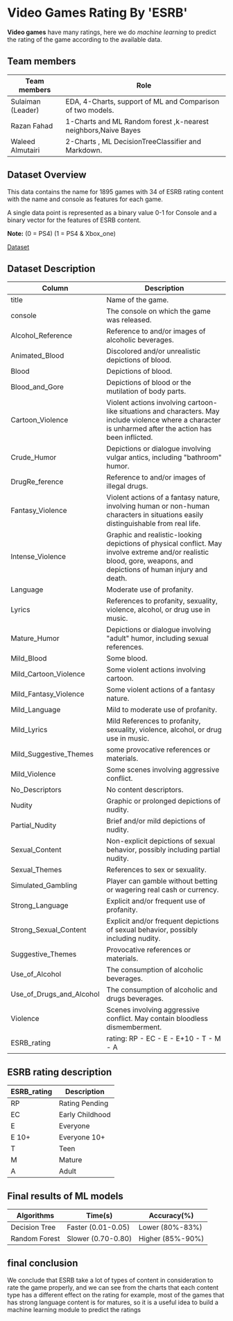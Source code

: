 # Video Games Rating By 'ESRB'

**Video games** have many ratings, here we do 
*machine learning* to predict the rating of 
the game according to the available data.


## Team members
| Team members      | Role                                                       |
|-------------------|------------------------------------------------------------|
| Sulaiman (Leader) | EDA, 4-Charts, support of ML and Comparison of two models. |
| Razan Fahad       | 1-Charts and ML Random forest ,k-nearest neighbors,Naive Bayes|
| Waleed Almutairi  | 2-Charts  , ML DecisionTreeClassifier and Markdown.        |


## Dataset Overview
This data contains the name for 1895 games with 34 of ESRB rating content 
with the name and console as features for each game.

A single data point is represented as a binary value 0-1 for 
Console and a binary vector for the features of ESRB content.

**Note:** (0 = PS4)  (1 = PS4 & Xbox_one)

[Dataset](https://www.kaggle.com/datasets/imohtn/video-games-rating-by-esrb)


## Dataset Description
| Column                   | Description                                                                                                                                                         |
|--------------------------|---------------------------------------------------------------------------------------------------------------------------------------------------------------------|
| title                    | Name of the game.                                                                                                                                                   |
| console                  | The console on which the game was released.                                                                                                                         |
| Alcohol_Reference        | Reference to and/or images of alcoholic beverages.                                                                                                                  |
| Animated_Blood           | Discolored and/or unrealistic depictions of blood.                                                                                                                  |
| Blood                    | Depictions of blood.                                                                                                                                                |
| Blood_and_Gore           | Depictions of blood or the mutilation of body parts.                                                                                                                |
| Cartoon_Violence         | Violent actions involving cartoon-like situations and characters. May include violence where a character is unharmed after the action has been inflicted.           |
| Crude_Humor              | Depictions or dialogue involving vulgar antics, including "bathroom" humor.                                                                                         |
| DrugRe_ference           | Reference to and/or images of illegal drugs.                                                                                                                        |
| Fantasy_Violence         | Violent actions of a fantasy nature, involving human or non-human characters in situations easily distinguishable from real life.                                   |
| Intense_Violence         | Graphic and realistic-looking depictions of physical conflict. May involve extreme and/or realistic blood, gore, weapons, and depictions of human injury and death. |
| Language 	               | Moderate use of profanity.                                                                                                                                          |
| Lyrics                   | References to profanity, sexuality, violence, alcohol, or drug use in music.                                                                                        |
| Mature_Humor             | Depictions or dialogue involving "adult" humor, including sexual references.                                                                                        |
| Mild_Blood               | Some blood.                                                                                                                                                         |
| Mild_Cartoon_Violence    | Some violent actions involving cartoon.                                                                                                                             |
| Mild_Fantasy_Violence    | Some violent actions of a fantasy nature.                                                                                                                           |
| Mild_Language            | Mild to moderate use of profanity.                                                                                                                                  |
| Mild_Lyrics              | Mild References to profanity, sexuality, violence, alcohol, or drug use in music.                                                                                   |
| Mild_Suggestive_Themes   | some provocative references or materials.                                                                                                                           |
| Mild_Violence            | Some scenes involving aggressive conflict.                                                                                                                          |
| No_Descriptors           | No content descriptors.                                                                                                                                             |
| Nudity                   | Graphic or prolonged depictions of nudity.                                                                                                                          |
| Partial_Nudity  	        | Brief and/or mild depictions of nudity.                                                                                                                             |
| Sexual_Content           | Non-explicit depictions of sexual behavior, possibly including partial nudity.                                                                                      |
| Sexual_Themes            | References to sex or sexuality.                                                                                                                                     |
| Simulated_Gambling       | Player can gamble without betting or wagering real cash or currency.                                                                                                |
| Strong_Language          | Explicit and/or frequent use of profanity.                                                                                                                          |
| Strong_Sexual_Content    | Explicit and/or frequent depictions of sexual behavior, possibly including nudity.                                                                                  |
| Suggestive_Themes        | Provocative references or materials.                                                                                                                                |
| Use_of_Alcohol           | The consumption of alcoholic beverages.                                                                                                                             |
| Use_of_Drugs_and_Alcohol | The consumption of alcoholic and drugs beverages.                                                                                                                   |
| Violence                 | Scenes involving aggressive conflict. May contain bloodless dismemberment.                                                                                          |
| ESRB_rating              | rating: RP - EC - E - E+10 - T - M - A                                                                                                                              |

## ESRB rating description
| ESRB_rating | Description     |
|-------------|-----------------|
| RP          | Rating Pending  |
| EC          | Early Childhood |
| E           | Everyone        |
| E 10+       | Everyone 10+    |
| T           | Teen            |
| M           | Mature          |
| A           | Adult           |

## Final results of ML models

| Algorithms    | Time(s)            | Accuracy(%)        |
|---------------|--------------------|--------------------|
| Decision Tree | Faster (0.01-0.05) | Lower   (80%-83%)  |
| Random Forest | Slower (0.70-0.80) | Higher (85%-90%)   |

##  final conclusion
 We conclude that ESRB take a lot of types of content in consideration to rate the game properly, and we can see from the charts that each content type has a different effect on the rating for example, most of the games that has strong language content is for matures, so it is a useful idea to build a machine learning module to predict the ratings
